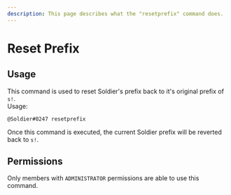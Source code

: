 ```yaml
---
description: This page describes what the "resetprefix" command does.
---
```


# Reset Prefix

## Usage

This command is used to reset Soldier's prefix back to it's original prefix of `s!`.  
Usage:

```text
@Soldier#0247 resetprefix
```

Once this command is executed, the current Soldier prefix will be reverted back to `s!`.

## Permissions

Only members with `ADMINISTRATOR` permissions are able to use this command.

